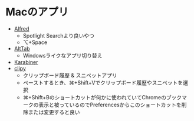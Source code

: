 # Macのアプリ
- [Alfred](https://www.alfredapp.com/)
  - Spotlight Searchより良いやつ
  - ⌥+Space
- [AltTab](https://alt-tab-macos.netlify.app/)
  - Windowsライクなアプリ切り替え
- [Karabiner](https://karabiner-elements.pqrs.org/)
- [clipy](https://clipy.softonic.jp/mac)
  - クリップボード履歴 & スニペットアプリ
  - ペーストするとき、⌘+Shift+Vでクリップボード履歴やスニペットを選択
  - ⌘+Shift+Bのショートカットが何かに使われていてChromeのブックマークの表示と被っているのでPreferencesからこのショートカットを削除または変更すると良い
